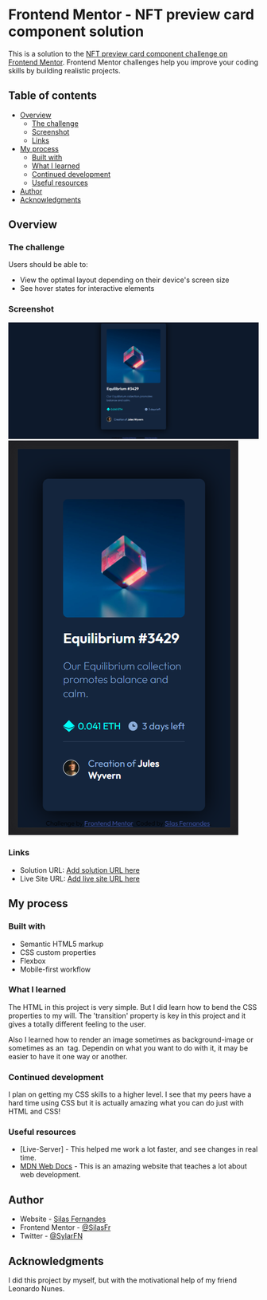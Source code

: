 # Frontend Mentor - NFT preview card component solution

This is a solution to the [NFT preview card component challenge on Frontend Mentor](https://www.frontendmentor.io/challenges/nft-preview-card-component-SbdUL_w0U). Frontend Mentor challenges help you improve your coding skills by building realistic projects.

## Table of contents

- [Overview](#overview)
  - [The challenge](#the-challenge)
  - [Screenshot](#screenshot)
  - [Links](#links)
- [My process](#my-process)
  - [Built with](#built-with)
  - [What I learned](#what-i-learned)
  - [Continued development](#continued-development)
  - [Useful resources](#useful-resources)
- [Author](#author)
- [Acknowledgments](#acknowledgments)

## Overview

### The challenge

Users should be able to:

- View the optimal layout depending on their device's screen size
- See hover states for interactive elements

### Screenshot

![](./images/desktop-screenshot.png)
![](./images/mobile-screenshot.png)

### Links

- Solution URL: [Add solution URL here](https://github.com/SilasFr/nft_preview_card_challenge)
- Live Site URL: [Add live site URL here](https://silasfr.github.io/nft_preview_card_challenge/)

## My process

### Built with

- Semantic HTML5 markup
- CSS custom properties
- Flexbox
- Mobile-first workflow

### What I learned

The HTML in this project is very simple. But I did learn how to bend the CSS properties to my will. The 'transition' property is key in this project and it gives a totally different feeling to the user.

Also I learned how to render an image sometimes as background-image or sometimes as an <img> tag. Dependin on what you want to do with it, it may be easier to have it one way or another.

### Continued development

I plan on getting my CSS skills to a higher level. I see that my peers have a hard time using CSS but it is actually amazing what you can do just with HTML and CSS!

### Useful resources

- [Live-Server] - This helped me work a lot faster, and see changes in real time.
- [MDN Web Docs](https://developer.mozilla.org/en-US/) - This is an amazing website that teaches a lot about web development.

## Author

- Website - [Silas Fernandes](https://github.com/SilasFr)
- Frontend Mentor - [@SilasFr](https://www.frontendmentor.io/profile/SilasFr)
- Twitter - [@SylarFN](https://twitter.com/SylarFN)

## Acknowledgments

I did this project by myself, but with the motivational help of my friend Leonardo Nunes.
